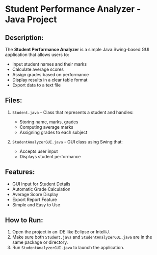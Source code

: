 Student Performance Analyzer - Java Project
===========================================

Description:
------------
The **Student Performance Analyzer** is a simple Java Swing-based GUI application that allows users to:
- Input student names and their marks
- Calculate average scores
- Assign grades based on performance
- Display results in a clear table format
- Export data to a text file

Files:
------
1. `Student.java` - Class that represents a student and handles:
   - Storing name, marks, grades
   - Computing average marks
   - Assigning grades to each subject

2. `StudentAnalyzerGUI.java` - GUI class using Swing that:
   - Accepts user input
   - Displays student performance

Features:
---------
 - GUI Input for Student Details  
 - Automatic Grade Calculation  
 - Average Score Display   
 - Export Report Feature  
 - Simple and Easy to Use  

How to Run:
-----------
1. Open the project in an IDE like Eclipse or IntelliJ.
2. Make sure both `Student.java` and `StudentAnalyzerGUI.java` are in the same package or directory.
3. Run `StudentAnalyzerGUI.java` to launch the application.
